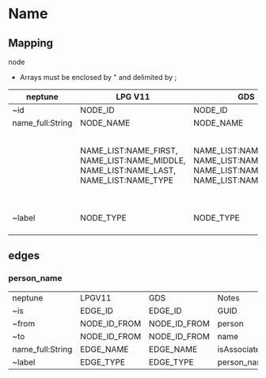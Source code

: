 # Name

## Mapping

node

*   Arrays must be enclosed by " and delimited by ;

| neptune | LPG V11 | GDS | Notes |
| --- | --- | --- | --- |
| ~id | NODE\_ID | NODE\_ID | GUID |
| name\_full:String | NODE\_NAME | NODE\_NAME |   |
|   | NAME\_LIST:NAME\_FIRST, NAME\_LIST:NAME\_MIDDLE, NAME\_LIST:NAME\_LAST, NAME\_LIST:NAME\_TYPE | NAME\_LIST:NAME\_FIRST, NAME\_LIST:NAME\_MIDDLE, NAME\_LIST:NAME\_LAST, NAME\_LIST:NAME\_TYPE | MVP not planning to implement NAME\_LIST all names will be NAME\_FULL |
| ~label | NODE\_TYPE | NODE\_TYPE | name, recall, precision |

## edges

### person\_name

<table><tbody><tr><td>neptune</td><td>LPGV11</td><td>GDS</td><td>Notes</td></tr><tr><td>~is</td><td>EDGE_ID</td><td>EDGE_ID</td><td>GUID</td></tr><tr><td>~from</td><td>NODE_ID_FROM</td><td>NODE_ID_FROM</td><td>person</td></tr><tr><td>~to</td><td>NODE_ID_FROM</td><td>NODE_ID_FROM</td><td>name</td></tr><tr><td>name_full:String</td><td>EDGE_NAME</td><td>EDGE_NAME</td><td>isAssociatedWithName</td></tr><tr><td>~label</td><td>EDGE_TYPE</td><td>EDGE_TYPE</td><td>person_name</td></tr></tbody></table>